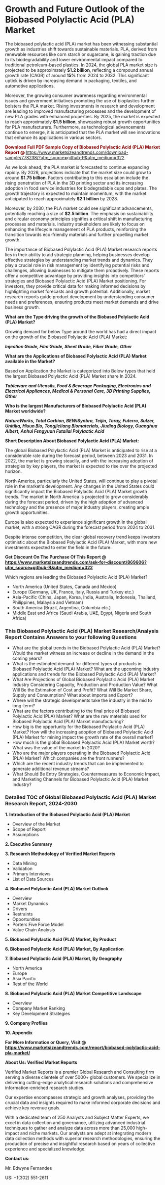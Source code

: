<h1>Growth and Future Outlook of the Biobased Polylactic Acid (PLA) Market</h1><p>The biobased polylactic acid (PLA) market has been witnessing substantial growth as industries shift towards sustainable materials. PLA, derived from renewable resources like corn starch or sugarcane, is gaining traction due to its biodegradability and lower environmental impact compared to traditional petroleum-based plastics. In 2024, the global PLA market size is projected to be approximately <strong>$1.2 billion</strong>, reflecting a compound annual growth rate (CAGR) of around <strong>15%</strong> from 2024 to 2032. This significant uptick is driven by increasing demand in packaging, textiles, and automotive applications.</p><p>Moreover, the growing consumer awareness regarding environmental issues and government initiatives promoting the use of bioplastics further bolsters the PLA market. Rising investments in research and development are leading to improved manufacturing processes and the development of new PLA grades with enhanced properties. By 2025, the market is expected to reach approximately <strong>$1.5 billion</strong>, showcasing robust growth opportunities for PLA manufacturers. Furthermore, as technological advancements continue to emerge, it is anticipated that the PLA market will see innovations that enhance its applications in various sectors.</p><p><strong><span style="color: #800000;">Download Full PDF Sample Copy of Biobased Polylactic Acid (PLA) Market Report @</span>&nbsp;</strong><a href="https://www.marketsizeandtrends.com/download-sample/778238/?utm_source=github-R&amp;utm_medium=322">https://www.marketsizeandtrends.com/download-sample/778238/?utm_source=github-R&amp;utm_medium=322</a></p><p>As we look ahead, the PLA market is forecasted to continue expanding rapidly. By 2026, projections indicate that the market size could grow to around <strong>$1.75 billion</strong>. Factors contributing to this escalation include the rising penetration of PLA in the 3D printing sector and its increasing adoption in food service industries for biodegradable cups and plates. The growth trajectory is expected to maintain momentum, with the market anticipated to reach approximately <strong>$2.1 billion</strong> by 2028.</p><p>Moreover, by 2030, the PLA market could see significant advancements, potentially reaching a size of <strong>$2.5 billion</strong>. The emphasis on sustainability and circular economy principles signifies a critical shift in manufacturing processes and materials. Industry stakeholders are likely to focus on enhancing the lifecycle management of PLA products, reinforcing the transition towards eco-friendly materials and further propelling market growth.</p><!--Data should be up to date and verified from reliable sources for accuracy.--></p><p>The importance of&nbsp;Biobased Polylactic Acid (PLA) Market research reports lies in their ability to aid strategic planning, helping businesses develop effective strategies by understanding market trends and dynamics. They play a crucial role in risk management by identifying potential risks and challenges, allowing businesses to mitigate them proactively. These reports offer a competitive advantage by providing insights into competitors' strategies and Biobased Polylactic Acid (PLA) Market positioning. For investors, they provide critical data for making informed decisions by highlighting market forecasts and growth potential. Additionally, market research reports guide product development by understanding consumer needs and preferences, ensuring products meet market demands and drive business growth.</p><p><strong>What are the&nbsp;Type driving the growth of the Biobased Polylactic Acid (PLA) Market?</strong></p><p id="" class="">Growing demand for below Type around the world has had a direct impact on the growth of the Biobased Polylactic Acid (PLA) Market:</p><em><strong>Injection Grade, Film Grade, Sheet Grade, Fiber Grade, Other</strong></em></p><strong>What are the&nbsp;Applications&nbsp;of Biobased Polylactic Acid (PLA) Market available in the Market?</strong></p><p id="" class="">Based on Application the Market is categorized into Below types that held the largest Biobased Polylactic Acid (PLA) Market share In 2024.</p><em><strong>Tableware and Utensils, Food & Beverage Packaging, Electronics and Electrical Appliances, Medical & Personal Care, 3D Printing Supplies, Other</strong></em></p><strong>Who is the largest Manufacturers of Biobased Polylactic Acid (PLA) Market worldwide?</strong></p><p><em><strong>NatureWorks, Total Corbion, BEWiSynbra, Teijin, Toray, Futerro, Sulzer, Unitika, Hisun Bio, Tongjieliang Biomaterials, Jiuding Biology, Guanghua Albert, Anhui Fengyuan Futailai Polylactic Acid</strong></em></p><p id="" class=""><strong>Short Description About Biobased Polylactic Acid (PLA) Market:</strong></p><p>The global Biobased Polylactic Acid (PLA) Market is anticipated to rise at a considerable rate during the forecast period, between 2023 and 2031. In 2022, the market is growing steadily, and with the increasing adoption of strategies by key players, the market is expected to rise over the projected horizon.</p><p>North America, particularly the United States, will continue to play a pivotal role in the market's development. Any changes in the United States could significantly impact the Biobased Polylactic Acid (PLA) Market growth trends. The market in North America is projected to grow considerably during the forecast period, driven by the high adoption of advanced technology and the presence of major industry players, creating ample growth opportunities.</p><p>Europe is also expected to experience significant growth in the global market, with a strong CAGR during the forecast period from 2024 to 2031.</p><p>Despite intense competition, the clear global recovery trend keeps investors optimistic about the Biobased Polylactic Acid (PLA) Market, with more new investments expected to enter the field in the future.</p><p id="" class=""><strong>Get Discount On The Purchase Of This Report @ <a href="https://www.marketsizeandtrends.com/ask-for-discount/869606?utm_source=github-R&utm_medium=322" target="_blank">https://www.marketsizeandtrends.com/ask-for-discount/869606?utm_source=github-R&utm_medium=322</a></strong></p>Which regions are leading the Biobased Polylactic Acid (PLA) Market?</p><ul><li>North America (United States, Canada and Mexico)</li><li>Europe (Germany, UK, France, Italy, Russia and Turkey etc.)</li><li>Asia-Pacific (China, Japan, Korea, India, Australia, Indonesia, Thailand, Philippines, Malaysia and Vietnam)</li><li>South America (Brazil, Argentina, Columbia etc.)</li><li>Middle East and Africa (Saudi Arabia, UAE, Egypt, Nigeria and South Africa)</li></ul><h3 id="" class="">This Biobased Polylactic Acid (PLA) Market Research/Analysis Report Contains Answers to your following Questions</h3><ul><li>What are the global trends in the Biobased Polylactic Acid (PLA) Market? Would the market witness an increase or decline in the demand in the coming years?</li><li>What is the estimated demand for different types of products in Biobased Polylactic Acid (PLA) Market? What are the upcoming industry applications and trends for the Biobased Polylactic Acid (PLA) Market?</li><li>What Are Projections of Global Biobased Polylactic Acid (PLA) Market Industry Considering Capacity, Production and Production Value? What Will Be the Estimation of Cost and Profit? What Will Be Market Share, Supply and Consumption? What about imports and Export?</li><li>Where will the strategic developments take the industry in the mid to long-term?</li><li>What are the factors contributing to the final price of Biobased Polylactic Acid (PLA) Market? What are the raw materials used for Biobased Polylactic Acid (PLA) Market manufacturing?</li><li>How big is the opportunity for the Biobased Polylactic Acid (PLA) Market? How will the increasing adoption of Biobased Polylactic Acid (PLA) Market for mining impact the growth rate of the overall market?</li><li>How much is the global Biobased Polylactic Acid (PLA) Market worth? What was the value of the market In 2020?</li><li>Who are the major players operating in the Biobased Polylactic Acid (PLA) Market? Which companies are the front runners?</li><li>Which are the recent industry trends that can be implemented to generate additional revenue streams?</li><li>What Should Be Entry Strategies, Countermeasures to Economic Impact, and Marketing Channels for Biobased Polylactic Acid (PLA) Market Industry?</li></ul><h3 id="" class="">Detailed TOC of Global Biobased Polylactic Acid (PLA) Market Research Report, 2024-2030</h3><p id="" class=""><strong>1. Introduction of the Biobased Polylactic Acid (PLA) Market</strong></p><ul><li>Overview of the Market</li><li>Scope of Report</li><li>Assumptions</li></ul><p id="" class=""><strong>2. Executive Summary</strong></p><p id="" class=""><strong>3. Research Methodology of Verified Market Reports</strong></p><ul><li>Data Mining</li><li>Validation</li><li>Primary Interviews</li><li>List of Data Sources</li></ul><p id="" class=""><strong>4. Biobased Polylactic Acid (PLA) Market Outlook</strong></p><ul><li>Overview</li><li>Market Dynamics</li><li>Drivers</li><li>Restraints</li><li>Opportunities</li><li>Porters Five Force Model</li><li>Value Chain Analysis</li></ul><p id="" class=""><strong>5. Biobased Polylactic Acid (PLA) Market, By Product</strong></p><p id="" class=""><strong>6. Biobased Polylactic Acid (PLA) Market, By Application</strong></p><p id="" class=""><strong>7. Biobased Polylactic Acid (PLA) Market, By Geography</strong></p><ul><li>North America</li><li>Europe</li><li>Asia Pacific</li><li>Rest of the World</li></ul><p id="" class=""><strong>8. Biobased Polylactic Acid (PLA) Market Competitive Landscape</strong></p><ul><li>Overview</li><li>Company Market Ranking</li><li>Key Development Strategies</li></ul><p id="" class=""><strong>9. Company Profiles</strong></p><p id="" class=""><strong>10. Appendix</strong></p><p id="" class=""><strong>For More Information or Query, Visit @ <a href="https://www.marketsizeandtrends.com/report/biobased-polylactic-acid-pla-market/" target="_blank">https://www.marketsizeandtrends.com/report/biobased-polylactic-acid-pla-market/</a></strong></p><p id="" class=""><strong>About Us: Verified Market Reports</strong></p><p id="" class="">Verified Market Reports is a premier Global Research and Consulting firm serving a diverse clientele of over 5000+ global customers. We specialize in delivering cutting-edge analytical research solutions and comprehensive information-enriched research studies.</p><p id="" class="">Our expertise encompasses strategic and growth analyses, providing the crucial data and insights required to make informed corporate decisions and achieve key revenue goals.</p><p id="" class="">With a dedicated team of 250 Analysts and Subject Matter Experts, we excel in data collection and governance, utilizing advanced industrial techniques to gather and analyze data across more than 25,000 high-impact and niche markets. Our analysts are adept at integrating modern data collection methods with superior research methodologies, ensuring the production of precise and insightful research based on years of collective experience and specialized knowledge.</p><p id="" class=""><strong>Contact us:</strong></p><p id="" class="">Mr. Edwyne Fernandes</p><p id="" class="">US: +1(302) 551-2611</p>